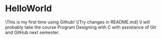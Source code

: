 # HelloWorld
\\This is my first time using Github!
\\[Try changes in README.md]
\\I will probably take the course Program Designing with C with assistance of Git and GitHub next semester.
